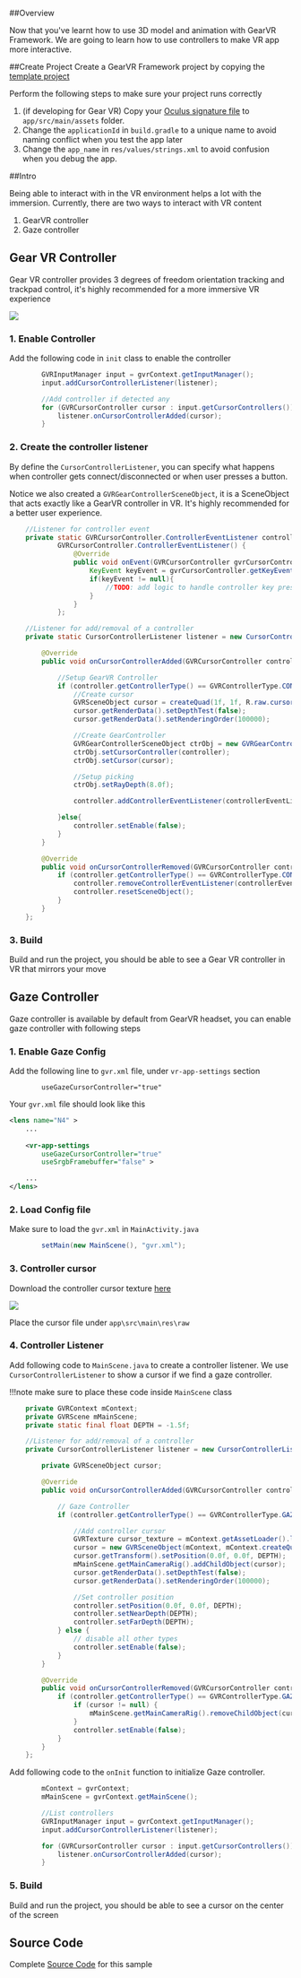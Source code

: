 ##Overview

Now that you've learnt how to use 3D model and animation with GearVR Framework. We are going to learn how to use controllers to make VR app more interactive.

##Create Project
Create a GearVR Framework project by copying the [template project](https://github.com/gearvrf/GearVRf-Demos/tree/master/template/GVRFApplication) 

Perform the following steps to make sure your project runs correctly

1. (if developing for Gear VR) Copy your [Oculus signature file](https://developer.oculus.com/osig/) to `app/src/main/assets` folder.
1. Change the `applicationId` in `build.gradle` to a unique name to avoid naming conflict when you test the app later
1. Change the `app_name` in `res/values/strings.xml` to avoid confusion when you debug the app.

##Intro

Being able to interact with in the VR environment helps a lot with the immersion. Currently, there are two ways to interact with VR content

1. GearVR controller
2. Gaze controller

## Gear VR Controller
Gear VR controller provides 3 degrees of freedom orientation tracking and trackpad control, it's highly recommended for a more immersive VR experience


![](/images/gear_vr_controller.jpg)

### 1. Enable Controller
Add the following code in `init` class to enable the controller
```java
        GVRInputManager input = gvrContext.getInputManager();
        input.addCursorControllerListener(listener);

        //Add controller if detected any
        for (GVRCursorController cursor : input.getCursorControllers()) {
            listener.onCursorControllerAdded(cursor);
        }
```

### 2. Create the controller listener
By define the `CursorControllerListener`, you can specify what happens when controller gets connect/disconnected or when user presses a button.

Notice we also created a `GVRGearControllerSceneObject`, it is a SceneObject that acts exactly like a GearVR controller in VR. It's highly recommended for a better user experience.

```java
    //Listener for controller event
    private static GVRCursorController.ControllerEventListener controllerEventListener = new
            GVRCursorController.ControllerEventListener() {
                @Override
                public void onEvent(GVRCursorController gvrCursorController) {
                    KeyEvent keyEvent = gvrCursorController.getKeyEvent();
                    if(keyEvent != null){
                        //TODO: add logic to handle controller key press here
                    }
                }
            };

    //Listener for add/removal of a controller
    private static CursorControllerListener listener = new CursorControllerListener() {

        @Override
        public void onCursorControllerAdded(GVRCursorController controller) {

            //Setup GearVR Controller
            if (controller.getControllerType() == GVRControllerType.CONTROLLER) {
                //Create cursor
                GVRSceneObject cursor = createQuad(1f, 1f, R.raw.cursor);
                cursor.getRenderData().setDepthTest(false);
                cursor.getRenderData().setRenderingOrder(100000);

                //Create GearController
                GVRGearControllerSceneObject ctrObj = new GVRGearControllerSceneObject(s_Context);
                ctrObj.setCursorController(controller);
                ctrObj.setCursor(cursor);

                //Setup picking
                ctrObj.setRayDepth(8.0f);

                controller.addControllerEventListener(controllerEventListener);

            }else{
                controller.setEnable(false);
            }
        }

        @Override
        public void onCursorControllerRemoved(GVRCursorController controller) {
            if (controller.getControllerType() == GVRControllerType.CONTROLLER) {
                controller.removeControllerEventListener(controllerEventListener);
                controller.resetSceneObject();
            }
        }
    };
```

### 3. Build
Build and run the project, you should be able to see a Gear VR controller in VR that mirrors your move

## Gaze Controller
Gaze controller is available by default from GearVR headset, you can enable gaze controller with following steps

### 1. Enable Gaze Config 
Add the following line to `gvr.xml` file, under `vr-app-settings` section
```
        useGazeCursorController="true"
```

Your `gvr.xml` file should look like this
```xml
<lens name="N4" >
    ...
    
    <vr-app-settings
        useGazeCursorController="true"
        useSrgbFramebuffer="false" >

    ...
</lens>
```
### 2. Load Config file
Make sure to load the `gvr.xml` in `MainActivity.java`
```java
        setMain(new MainScene(), "gvr.xml");
```

### 3. Controller cursor
Download the controller cursor texture [here](/images/cursor.png)

![](/images/cursor.png)

Place the cursor file under `app\src\main\res\raw`

### 4. Controller Listener

Add following code to `MainScene.java` to create a controller listener. We use `CursorControllerListener` to show a cursor if we find a gaze controller.

!!!note
    make sure to place these code inside `MainScene` class

```java
    private GVRContext mContext;
    private GVRScene mMainScene;
    private static final float DEPTH = -1.5f;

    //Listener for add/removal of a controller
    private CursorControllerListener listener = new CursorControllerListener() {

        private GVRSceneObject cursor;

        @Override
        public void onCursorControllerAdded(GVRCursorController controller) {

            // Gaze Controller
            if (controller.getControllerType() == GVRControllerType.GAZE) {

                //Add controller cursor
                GVRTexture cursor_texture = mContext.getAssetLoader().loadTexture(new GVRAndroidResource(mContext, R.raw.cursor));
                cursor = new GVRSceneObject(mContext, mContext.createQuad(0.1f, 0.1f), cursor_texture);
                cursor.getTransform().setPosition(0.0f, 0.0f, DEPTH);
                mMainScene.getMainCameraRig().addChildObject(cursor);
                cursor.getRenderData().setDepthTest(false);
                cursor.getRenderData().setRenderingOrder(100000);

                //Set controller position
                controller.setPosition(0.0f, 0.0f, DEPTH);
                controller.setNearDepth(DEPTH);
                controller.setFarDepth(DEPTH);
            } else {
                // disable all other types
                controller.setEnable(false);
            }
        }

        @Override
        public void onCursorControllerRemoved(GVRCursorController controller) {
            if (controller.getControllerType() == GVRControllerType.GAZE) {
                if (cursor != null) {
                    mMainScene.getMainCameraRig().removeChildObject(cursor);
                }
                controller.setEnable(false);
            }
        }
    };
```

Add following code to the `onInit` function to initialize Gaze controller.
```java
        mContext = gvrContext;
        mMainScene = gvrContext.getMainScene();

        //List controllers
        GVRInputManager input = gvrContext.getInputManager();
        input.addCursorControllerListener(listener);

        for (GVRCursorController cursor : input.getCursorControllers()) {
            listener.onCursorControllerAdded(cursor);
        }
```

### 5. Build
Build and run the project, you should be able to see a cursor on the center of the screen



## Source Code
Complete [Source Code](https://github.com/gearvrf/GearVRf-Demos/tree/master/tutorials/tutorial_3_model_animation) for this sample
